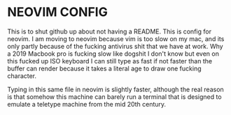 # NEOVIM CONFIG
This is to shut github up about not having a README. This is config for neovim.
I am moving to neovim because vim is too slow on my mac, and its only partly
because of the fucking antivirus shit that we have at work. Why a 2019 Macbook
pro is fucking slow like dogshit I don't know but even on this fucked up ISO
keyboard I can still type as fast if not faster than the buffer can render
because it takes a literal age to draw one fucking character.

Typing in this same file in neovim is slightly faster, although the real reason 
is that somehow this machine can barely run a terminal that is designed to 
emulate a teletype machine from the mid 20th century.

